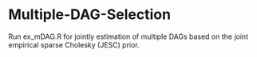 # Multiple-DAG-Selection

Run ex_mDAG.R for jointly estimation of multiple DAGs based on the joint empirical sparse Cholesky (JESC) prior.
